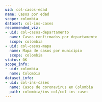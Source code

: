 ```yaml
---
uid: col-casos-edad
name: Casos por edad
scope: colombia
dataset: col-ins-cases
recommended_viz:
- uid: col-casos-departamento
  name: Casos confirmados por departamento
  scope: colombia
- uid: col-casos-mapa
  name: Mapa de casos por municipio
  scope: colombia
status: OK
scope_info:
- uid: colombia
  name: Colombia
dataset_info:
- uid: col-ins-cases
  name: Casos de coronavirus en Colombia
  path: colombia/ins-col/col-ins-cases
---
```


